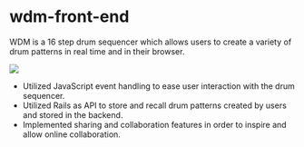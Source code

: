 # wdm-front-end


WDM is a 16 step drum sequencer which allows users to create a variety of drum patterns in real time and in their browser.

<img src="https://factmag-images.s3.amazonaws.com/wp-content/uploads/2017/09/drummachinesheader-9.7.2017.jpg" />

- Utilized JavaScript event handling to ease user interaction with the drum sequencer.
- Utilized Rails as API to store and recall drum patterns created by users and stored in the backend.
- Implemented sharing and collaboration features in order to inspire and allow online collaboration.
